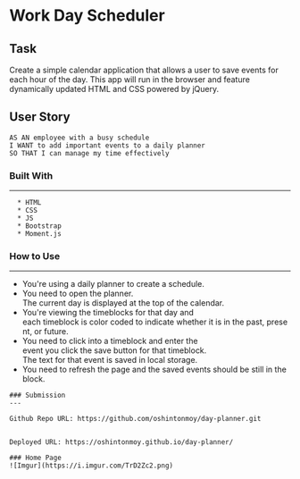 # Work Day Scheduler

## Task

Create a simple calendar application that allows a user to save events for each hour of the day. This app will run in the browser and feature dynamically updated HTML and CSS powered by jQuery.


## User Story

```
AS AN employee with a busy schedule
I WANT to add important events to a daily planner
SO THAT I can manage my time effectively
```
### Built With
----
```
  * HTML
  * CSS
  * JS
  * Bootstrap
  * Moment.js
```    

### How to Use
---
* You're using a daily planner to create a schedule. 
* You need to open the planner. The current day is displayed at the top of the calendar. 
* You're viewing the timeblocks for that day and each timeblock is color coded to indicate whether it is in the past, present, or future. 
* You need to click into a timeblock and enter the event you click the save button for that timeblock. The text for that event is saved in local storage. 
* You need to refresh the page and the saved events should be still in the block.
```
### Submission
---

Github Repo URL: https://github.com/oshintonmoy/day-planner.git


Deployed URL: https://oshintonmoy.github.io/day-planner/

### Home Page
![Imgur](https://i.imgur.com/TrD2Zc2.png)
